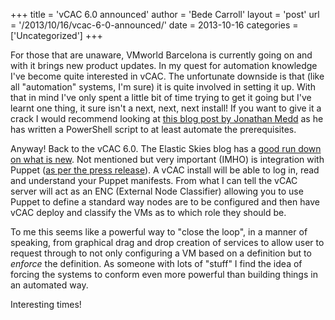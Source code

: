 +++
title = 'vCAC 6.0 announced'
author = 'Bede Carroll'
layout = 'post'
url = '/2013/10/16/vcac-6-0-announced/'
date = 2013-10-16
categories = ['Uncategorized']
+++

For those that are unaware, VMworld Barcelona is currently going on and
with it brings new product updates. In my quest for automation knowledge
I've become quite interested in vCAC. The unfortunate downside is that
(like all "automation" systems, I'm sure) it is quite involved in
setting it up. With that in mind I've only spent a little bit of time
trying to get it going but I've learnt one thing, it sure isn't a next,
next, next install! If you want to give it a crack I would recommend
looking at [this blog post by Jonathan Medd](http://www.jonathanmedd.net/2013/09/automating-the-pre-requisites-for-vcac-5-2.html)
as he has written a PowerShell script to at least automate the
prerequisites.

Anyway! Back to the vCAC 6.0. The Elastic Skies blog has a [good run
down on what is new](http://elasticskies.com/vcac-6-0-announced/). Not
mentioned but very important (IMHO) is integration with Puppet ([as per
the press release](https://puppetlabs.com/about/press-releases/puppet-labs-announces-enhanced-integration-vmware-vcloud-automation-center-6)).
A vCAC install will be able to log in, read and understand your Puppet
manifests. From what I can tell the vCAC server will act as an ENC
(External Node Classifier) allowing you to use Puppet to define a
standard way nodes are to be configured and then have vCAC deploy and
classify the VMs as to which role they should be.

To me this seems like a powerful way to "close the loop", in a manner of
speaking, from graphical drag and drop creation of services to allow
user to request through to not only configuring a VM based on a
definition but to *enforce* the definition. As someone with lots of
"stuff" I find the idea of forcing the systems to conform even more
powerful than building things in an automated way.

Interesting times!
